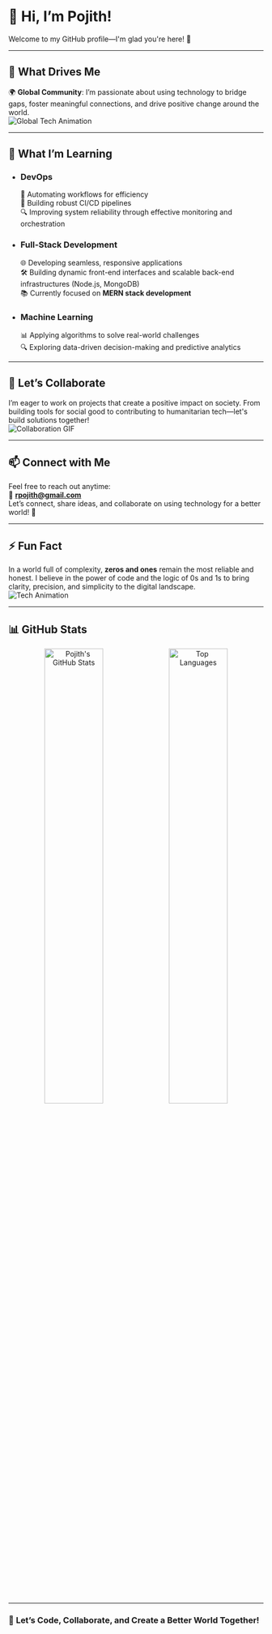 # 👋 **Hi, I’m Pojith!**  
Welcome to my GitHub profile—I'm glad you're here! 🚀  

---

## 👀 **What Drives Me**  
🌍 **Global Community**: I’m passionate about using technology to bridge gaps, foster meaningful connections, and drive positive change around the world.  
![Global Tech Animation](https://user-images.githubusercontent.com/74038190/225813708-98b745f2-7d22-48cf-9150-083f1b00d6c9.gif)

---

## 🌱 **What I’m Learning**  
- ### **DevOps**  
  🔄 Automating workflows for efficiency  
  🚀 Building robust CI/CD pipelines  
  🔍 Improving system reliability through effective monitoring and orchestration  

- ### **Full-Stack Development**  
  🌐 Developing seamless, responsive applications  
  🛠️ Building dynamic front-end interfaces and scalable back-end infrastructures (Node.js, MongoDB)  
  📚 Currently focused on **MERN stack development**  

- ### **Machine Learning**  
  📊 Applying algorithms to solve real-world challenges  
  🔍 Exploring data-driven decision-making and predictive analytics  

---

## 💞 **Let’s Collaborate**  
I’m eager to work on projects that create a positive impact on society. From building tools for social good to contributing to humanitarian tech—let's build solutions together!  
![Collaboration GIF](https://media.giphy.com/media/l0MYtH7rAqeqfKQ7u/giphy.gif)

---

## 📫 **Connect with Me**  
Feel free to reach out anytime:  
📧 **rpojith@gmail.com**  
Let’s connect, share ideas, and collaborate on using technology for a better world! 🌟  

---

## ⚡ **Fun Fact**  
In a world full of complexity, **zeros and ones** remain the most reliable and honest. I believe in the power of code and the logic of 0s and 1s to bring clarity, precision, and simplicity to the digital landscape.  
![Tech Animation](https://media.giphy.com/media/xT1XGq9wQOGFbaH2VG/giphy.gif)

---

## 📊 **GitHub Stats**  

<p align="center">
  <img src="https://github-readme-stats.vercel.app/api?username=pojith&show_icons=true&count_private=true&theme=radical" alt="Pojith's GitHub Stats" width="48%" />  
  <img src="https://github-readme-stats.vercel.app/api/top-langs/?username=pojith&layout=compact&theme=radical" alt="Top Languages" width="48%" />
</p>

---

### 🚀 **Let’s Code, Collaborate, and Create a Better World Together!**  
